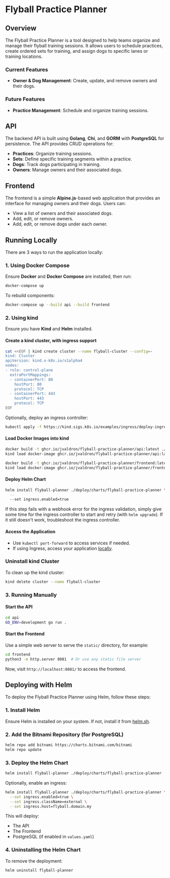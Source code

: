 # Flyball Practice Planner

## Overview
The Flyball Practice Planner is a tool designed to help teams organize and manage their flyball training sessions. It allows users to schedule practices, create ordered sets for training, and assign dogs to specific lanes or training locations.

### Current Features
- **Owner & Dog Management**: Create, update, and remove owners and their dogs.

### Future Features
- **Practice Management**: Schedule and organize training sessions.

## API
The backend API is built using **Golang**, **Chi**, and **GORM** with **PostgreSQL** for persistence. The API provides CRUD operations for:
- **Practices**: Organize training sessions.
- **Sets**: Define specific training segments within a practice.
- **Dogs**: Track dogs participating in training.
- **Owners**: Manage owners and their associated dogs.

## Frontend
The frontend is a simple **Alpine.js**-based web application that provides an interface for managing owners and their dogs. Users can:
- View a list of owners and their associated dogs.
- Add, edit, or remove owners.
- Add, edit, or remove dogs under each owner.

## Running Locally
There are 3 ways to run the application locally:

### 1. Using Docker Compose
Ensure **Docker** and **Docker Compose** are installed, then run:
```sh
docker-compose up
```

To rebuild components:
```sh
docker-compose up --build api --build frontend
```

### 2. Using kind
Ensure you have **Kind** and **Helm** installed.

#### Create a kind cluster, with ingress support
```sh
cat <<EOF | kind create cluster --name flyball-cluster --config=-
kind: Cluster
apiVersion: kind.x-k8s.io/v1alpha4
nodes:
- role: control-plane
  extraPortMappings:
  - containerPort: 80
    hostPort: 80
    protocol: TCP
  - containerPort: 443
    hostPort: 443
    protocol: TCP
EOF
```

Optionally, deploy an ingress controller:
```sh
kubectl apply -f https://kind.sigs.k8s.io/examples/ingress/deploy-ingress-nginx.yaml
```

#### Load Docker Images into kind
```sh
docker build -t ghcr.io/jvaldron/flyball-practice-planner/api:latest ./api
kind load docker-image ghcr.io/jvaldron/flyball-practice-planner/api:latest --name flyball-cluster

docker build -t ghcr.io/jvaldron/flyball-practice-planner/frontend:latest --build-arg API_BASE_URL=/api ./frontend
kind load docker-image ghcr.io/jvaldron/flyball-practice-planner/frontend:latest --name flyball-cluster
```

#### Deploy Helm Chart
```sh
helm install flyball-planner ./deploy/charts/flyball-practice-planner \
  --
  --set ingress.enabled=true
```

If this step fails with a webhook error for the ingress validation, simply give some time for the ingress controller to start and retry (with `helm upgrade`). If it still doesn't work, troubleshoot the ingress controller.

#### Access the Application
- Use `kubectl port-forward` to access services if needed.
- If using Ingress, access your application [locally](http://localhost).

### Uninstall kind Cluster
To clean up the kind cluster:
```sh
kind delete cluster --name flyball-cluster
```

### 3. Running Manually
#### Start the API
```sh
cd api
GO_ENV=development go run .
```

#### Start the Frontend
Use a simple web server to serve the `static/` directory, for example:
```sh
cd frontend
python3 -m http.server 8081  # Or use any static file server
```

Now, visit `http://localhost:8081/` to access the frontend.

## Deploying with Helm
To deploy the Flyball Practice Planner using Helm, follow these steps:

### 1. Install Helm
Ensure Helm is installed on your system. If not, install it from [helm.sh](https://helm.sh/docs/intro/install/).

### 2. Add the Bitnami Repository (for PostgreSQL)
```sh
helm repo add bitnami https://charts.bitnami.com/bitnami
helm repo update
```

### 3. Deploy the Helm Chart
```sh
helm install flyball-planner ./deploy/charts/flyball-practice-planner
```

Optionally, enable an ingress:
```sh
helm install flyball-planner ./deploy/charts/flyball-practice-planner \
  --set ingress.enabled=true \
  --set ingress.className=external \
  --set ingress.host=flyball.domain.my
```
This will deploy:
- The API
- The Frontend
- PostgreSQL (if enabled in `values.yaml`)

### 4. Uninstalling the Helm Chart
To remove the deployment:
```sh
helm uninstall flyball-planner
```
